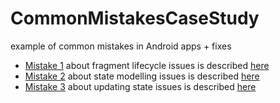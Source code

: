 # CommonMistakesCaseStudy
example of common mistakes in Android apps + fixes

- [Mistake 1](app/src/main/java/com/example/commonmistakescasestudy/mistake1) about fragment lifecycle issues is described [here](https://medium.com/@andrzej.biernacki85/common-mistakes-in-android-apps-1-4bacbe415f0e)
- [Mistake 2](app/src/main/java/com/example/commonmistakescasestudy/mistake2) about state modelling issues is described [here](https://medium.com/@andrzej.biernacki85/common-mistakes-in-android-apps-2-cd2d745d95d2)
- [Mistake 3](app/src/main/java/com/example/commonmistakescasestudy/mistake3) about updating state issues is described [here](https://medium.com/@andrzej.biernacki85/common-mistakes-in-android-apps-3-50dc004c6898)

